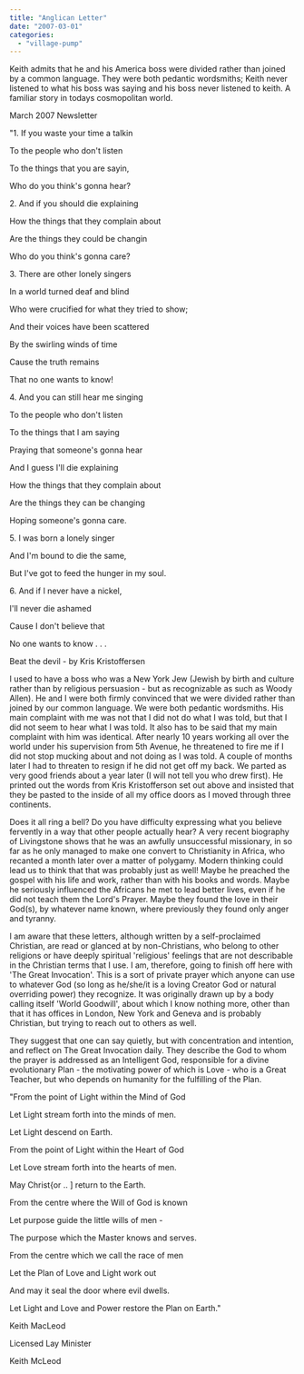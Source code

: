 ```yaml
---
title: "Anglican Letter"
date: "2007-03-01"
categories: 
  - "village-pump"
---
```


Keith admits that he and his America boss were divided rather than joined by a common language. They were both pedantic wordsmiths; Keith never listened to what his boss was saying and his boss never listened to keith. A familiar story in todays cosmopolitan world.

March 2007 Newsletter

"1. If you waste your time a talkin

To the people who don't listen

To the things that you are sayin,

Who do you think's gonna hear?

2\. And if you should die explaining

How the things that they complain about

Are the things they could be changin

Who do you think's gonna care?

3\. There are other lonely singers

In a world turned deaf and blind

Who were crucified for what they tried to show;

And their voices have been scattered

By the swirling winds of time

Cause the truth remains

That no one wants to know!

4\. And you can still hear me singing

To the people who don't listen

To the things that I am saying

Praying that someone's gonna hear

And I guess I'll die explaining

How the things that they complain about

Are the things they can be changing

Hoping someone's gonna care.

5\. I was born a lonely singer

And I'm bound to die the same,

But I've got to feed the hunger in my soul.

6\. And if I never have a nickel,

I'll never die ashamed

Cause I don't believe that

No one wants to know . . .

Beat the devil - by Kris Kristoffersen

I used to have a boss who was a New York Jew (Jewish by birth and culture rather than by religious persuasion - but as recognizable as such as Woody Allen). He and I were both firmly convinced that we were divided rather than joined by our common language. We were both pedantic wordsmiths. His main complaint with me was not that I did not do what I was told, but that I did not seem to hear what I was told. It also has to be said that my main complaint with him was identical. After nearly 10 years working all over the world under his supervision from 5th Avenue, he threatened to fire me if I did not stop mucking about and not doing as I was told. A couple of months later I had to threaten to resign if he did not get off my back. We parted as very good friends about a year later (I will not tell you who drew first). He printed out the words from Kris Kristofferson set out above and insisted that they be pasted to the inside of all my office doors as I moved through three continents.

Does it all ring a bell? Do you have difficulty expressing what you believe fervently in a way that other people actually hear? A very recent biography of Livingstone shows that he was an awfully unsuccessful missionary, in so far as he only managed to make one convert to Christianity in Africa, who recanted a month later over a matter of polygamy. Modern thinking could lead us to think that that was probably just as well! Maybe he preached the gospel with his life and work, rather than with his books and words. Maybe he seriously influenced the Africans he met to lead better lives, even if he did not teach them the Lord's Prayer. Maybe they found the love in their God(s), by whatever name known, where previously they found only anger and tyranny.

I am aware that these letters, although written by a self-proclaimed Christian, are read or glanced at by non-Christians, who belong to other religions or have deeply spiritual 'religious' feelings that are not describable in the Christian terms that I use. I am, therefore, going to finish off here with 'The Great Invocation'. This is a sort of private prayer which anyone can use to whatever God (so long as he/she/it is a loving Creator God or natural overriding power) they recognize. It was originally drawn up by a body calling itself 'World Goodwill', about which I know nothing more, other than that it has offices in London, New York and Geneva and is probably Christian, but trying to reach out to others as well.

They suggest that one can say quietly, but with concentration and intention, and reflect on The Great Invocation daily. They describe the God to whom the prayer is addressed as an Intelligent God, responsible for a divine evolutionary Plan - the motivating power of which is Love - who is a Great Teacher, but who depends on humanity for the fulfilling of the Plan.

"From the point of Light within the Mind of God

Let Light stream forth into the minds of men.

Let Light descend on Earth.

From the point of Light within the Heart of God

Let Love stream forth into the hearts of men.

May Christ{or .. \] return to the Earth.

From the centre where the Will of God is known

Let purpose guide the little wills of men -

The purpose which the Master knows and serves.

From the centre which we call the race of men

Let the Plan of Love and Light work out

And may it seal the door where evil dwells.

Let Light and Love and Power restore the Plan on Earth."

Keith MacLeod

Licensed Lay Minister

Keith McLeod
